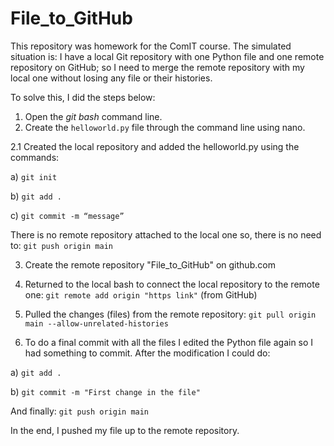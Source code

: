 # File_to_GitHub

This repository was homework for the ComIT course. The simulated situation is: I have a local Git repository with one Python file and one remote repository on GitHub; so I need to merge the remote repository with my local one without losing any file or their histories.

To solve this, I did the steps below:

  1. Open the *git bash* command line.
  2. Create the `helloworld.py` file through the command line using nano.
  
  2.1 Created the local repository and added the helloworld.py using the commands:

  a) `git init`

  b) `git add .`

  c) `git commit -m “message”`

There is no remote repository attached to the local one so, there is no need to: `git push origin main`

  3. Create the remote repository "File_to_GitHub" on github.com

  4. Returned to the local bash to connect the local repository to the remote one: `git remote add origin "https link"` (from GitHub)

  5. Pulled the changes (files) from the remote repository: `git pull origin main --allow-unrelated-histories`

  6. To do a final commit with all the files I edited the Python file again so I had something to commit. After the modification I could do:

  a) `git add .`

  b) `git commit -m "First change in the file"`

And finally: `git push origin main`

In the end, I pushed my file up to the remote repository.
